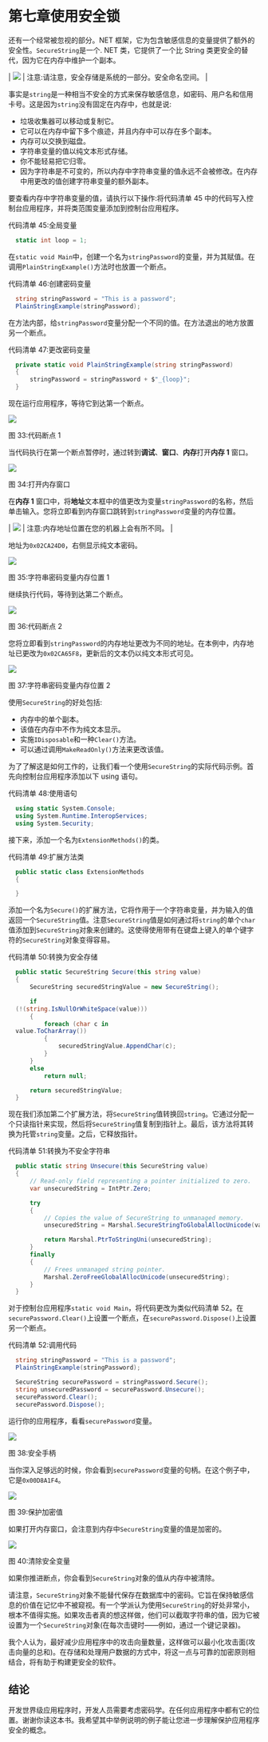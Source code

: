 # 第七章使用安全锁

还有一个经常被忽视的部分。NET 框架，它为包含敏感信息的变量提供了额外的安全性。`SecureString`是一个. NET 类，它提供了一个比 String 类更安全的替代，因为它在内存中维护一个副本。

| ![](img/note.png) | 注意:请注意，安全存储是系统的一部分。安全命名空间。 |

事实是`string`是一种相当不安全的方式来保存敏感信息，如密码、用户名和信用卡号。这是因为`string`没有固定在内存中，也就是说:

*   垃圾收集器可以移动或复制它。
*   它可以在内存中留下多个痕迹，并且内存中可以存在多个副本。
*   内存可以交换到磁盘。
*   字符串变量的值以纯文本形式存储。
*   你不能轻易把它归零。
*   因为字符串是不可变的，所以内存中字符串变量的值永远不会被修改。在内存中用更改的值创建字符串变量的额外副本。

要查看内存中字符串变量的值，请执行以下操作:将代码清单 45 中的代码写入控制台应用程序，并将类范围变量添加到控制台应用程序。

代码清单 45:全局变量

```cs
  static int loop = 1;

```

在`static void Main`中，创建一个名为`stringPassword`的变量，并为其赋值。在调用`PlainStringExample()`方法时也放置一个断点。

代码清单 46:创建密码变量

```cs
  string stringPassword = "This is a password";
  PlainStringExample(stringPassword);

```

在方法内部，给`stringPassword`变量分配一个不同的值。在方法退出的地方放置另一个断点。

代码清单 47:更改密码变量

```cs
  private static void PlainStringExample(string stringPassword)
  {
      stringPassword = stringPassword + $"_{loop}";
  }

```

现在运行应用程序，等待它到达第一个断点。

![](img/image040.png)

图 33:代码断点 1

当代码执行在第一个断点暂停时，通过转到**调试**、**窗口**、**内存**打开**内存 1** 窗口。

![](img/image041.png)

图 34:打开内存窗口

在**内存 1** 窗口中，将**地址**文本框中的值更改为变量`stringPassword`的名称，然后单击输入。您将立即看到内存窗口跳转到`stringPassword`变量的内存位置。

| ![](img/note.png) | 注意:内存地址位置在您的机器上会有所不同。 |

地址为`0x02CA24D0`，右侧显示纯文本密码。

![](img/image042.png)

图 35:字符串密码变量内存位置 1

继续执行代码，等待到达第二个断点。

![](img/image043.png)

图 36:代码断点 2

您将立即看到`stringPassword`的内存地址更改为不同的地址。在本例中，内存地址已更改为`0x02CA65F8`，更新后的文本仍以纯文本形式可见。

![](img/image044.png)

图 37:字符串密码变量内存位置 2

使用`SecureString`的好处包括:

*   内存中的单个副本。
*   该值在内存中不作为纯文本显示。
*   实施`IDisposable`和一种`Clear()`方法。
*   可以通过调用`MakeReadOnly()`方法来更改该值。

为了了解这是如何工作的，让我们看一个使用`SecureString`的实际代码示例。首先向控制台应用程序添加以下 using 语句。

代码清单 48:使用语句

```cs
  using static System.Console;
  using System.Runtime.InteropServices;
  using System.Security;

```

接下来，添加一个名为`ExtensionMethods()`的类。

代码清单 49:扩展方法类

```cs
  public static class ExtensionMethods
  {

  }

```

添加一个名为`Secure()`的扩展方法，它将作用于一个字符串变量，并为输入的值返回一个`SecureString`值。注意`SecureString`值是如何通过将`string`的单个`char`值添加到`SecureString`对象来创建的。这使得使用带有在键盘上键入的单个键字符的`SecureString`对象变得容易。

代码清单 50:转换为安全存储

```cs
  public static SecureString Secure(this string value)
  {
      SecureString securedStringValue = new SecureString();

      if
  (!(string.IsNullOrWhiteSpace(value)))
      {
          foreach (char c in
  value.ToCharArray())
          {
              securedStringValue.AppendChar(c);
          }
      }
      else
          return null;

      return securedStringValue;
  }

```

现在我们添加第二个扩展方法，将`SecureString`值转换回`string`。它通过分配一个只读指针来实现，然后将`SecureString`值复制到指针上。最后，该方法将其转换为托管`string`变量。之后，它释放指针。

代码清单 51:转换为不安全字符串

```cs
  public static string Unsecure(this SecureString value)
  {
      // Read-only field representing a pointer initialized to zero.
      var unsecuredString = IntPtr.Zero; 

      try
      {
          // Copies the value of SecureString to unmanaged memory.
          unsecuredString = Marshal.SecureStringToGlobalAllocUnicode(value);

          return Marshal.PtrToStringUni(unsecuredString);
      }
      finally
      {
          // Frees unmanaged string pointer.
          Marshal.ZeroFreeGlobalAllocUnicode(unsecuredString); 
      }            
  }

```

对于控制台应用程序`static void Main`，将代码更改为类似代码清单 52。在`securePassword.Clear()`上设置一个断点，在`securePassword.Dispose()`上设置另一个断点。

代码清单 52:调用代码

```cs
  string stringPassword = "This is a password";
  PlainStringExample(stringPassword);

  SecureString securePassword = stringPassword.Secure();
  string unsecuredPassword = securePassword.Unsecure();
  securePassword.Clear();
  securePassword.Dispose();

```

运行你的应用程序，看看`securePassword`变量。

![](img/image045.png)

图 38:安全手柄

当你深入足够远的时候，你会看到`securePassword`变量的句柄。在这个例子中，它是`0x00D8A1F4`。

![](img/image046.png)

图 39:保护加密值

如果打开内存窗口，会注意到内存中`SecureString`变量的值是加密的。

![](img/image047.png)

图 40:清除安全变量

如果你推进断点，你会看到`SecureString`对象的值从内存中被清除。

请注意，`SecureString`对象不能替代保存在数据库中的密码。它旨在保持敏感信息的价值在记忆中不被窥视。有一个学派认为使用`SecureString`的好处非常小，根本不值得实施。如果攻击者真的想这样做，他们可以截取字符串的值，因为它被设置为一个`SecureString`对象(在每次击键时——例如，通过一个键记录器)。

我个人认为，最好减少应用程序中的攻击向量数量，这样做可以最小化攻击面(攻击向量的总和)。在存储和处理用户数据的方式中，将这一点与可靠的加密原则相结合，将有助于构建更安全的软件。

## 结论

开发世界级应用程序时，开发人员需要考虑密码学。在任何应用程序中都有它的位置。谢谢你读这本书。我希望其中举例说明的例子能让您进一步理解保护应用程序安全的概念。